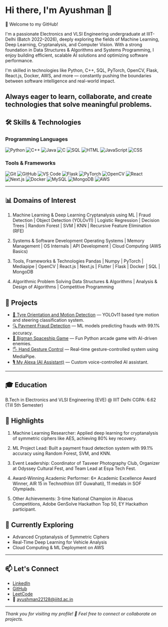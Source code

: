 # Hi there, I'm Ayushman 👋

🚀 Welcome to my GitHub!

I'm a passionate Electronics and VLSI Engineering undergraduate at IIIT-Delhi (Batch 2022–2026), deeply exploring the fields of Machine Learning, Deep Learning, Cryptanalysis, and Computer Vision.
With a strong foundation in Data Structures & Algorithms and Systems Programming, I enjoy building efficient, scalable AI solutions and optimizing software performance.

I'm skilled in technologies like Python, C++, SQL, PyTorch, OpenCV, Flask, React.js, Docker, AWS, and more — constantly pushing the boundaries between software intelligence and real-world impact.

Always eager to learn, collaborate, and create technologies that solve meaningful problems.
---

## 🛠️ Skills & Technologies

### Programming Languages
![Python](https://img.shields.io/badge/Python-3776AB?style=for-the-badge&logo=python&logoColor=white)
![C++](https://img.shields.io/badge/C++-00599C?style=for-the-badge&logo=cplusplus&logoColor=white)
![Java](https://img.shields.io/badge/Java-ED8B00?style=for-the-badge&logo=java&logoColor=white)
![C](https://img.shields.io/badge/C-00599C?style=for-the-badge&logo=c&logoColor=white)
![SQL](https://img.shields.io/badge/SQL-003B57?style=for-the-badge&logo=postgresql&logoColor=white)
![HTML](https://img.shields.io/badge/HTML-E34F26?style=for-the-badge&logo=html5&logoColor=white)
![JavaScript](https://img.shields.io/badge/JavaScript-F7DF1E?style=for-the-badge&logo=javascript&logoColor=black)
![CSS](https://img.shields.io/badge/CSS-1572B6?style=for-the-badge&logo=css3&logoColor=white)

### Tools & Frameworks
![Git](https://img.shields.io/badge/Git-F05032?style=for-the-badge&logo=git&logoColor=white)
![GitHub](https://img.shields.io/badge/GitHub-181717?style=for-the-badge&logo=github&logoColor=white)
![VS Code](https://img.shields.io/badge/VS_Code-007ACC?style=for-the-badge&logo=visual-studio-code&logoColor=white)
![Flask](https://img.shields.io/badge/Flask-000000?style=for-the-badge&logo=flask&logoColor=white)
![PyTorch](https://img.shields.io/badge/PyTorch-EE4C2C?style=for-the-badge&logo=pytorch&logoColor=white)
![OpenCV](https://img.shields.io/badge/OpenCV-5C3EE8?style=for-the-badge&logo=opencv&logoColor=white)
![React](https://img.shields.io/badge/React-20232A?style=for-the-badge&logo=react&logoColor=61DAFB)
![Next.js](https://img.shields.io/badge/Next.js-000000?style=for-the-badge&logo=nextdotjs&logoColor=white)
![Docker](https://img.shields.io/badge/Docker-2496ED?style=for-the-badge&logo=docker&logoColor=white)
![MySQL](https://img.shields.io/badge/MySQL-00758F?style=for-the-badge&logo=mysql&logoColor=white)
![MongoDB](https://img.shields.io/badge/MongoDB-47A248?style=for-the-badge&logo=mongodb&logoColor=white)
![AWS](https://img.shields.io/badge/AWS-232F3E?style=for-the-badge&logo=amazon-aws&logoColor=white)


---

## 📊 Domains of Interest

1. Machine Learning & Deep Learning
Cryptanalysis using ML | Fraud Detection | Object Detection (YOLOv11) | Logistic Regression | Decision Trees | Random Forest | SVM | KNN | Recursive Feature Elimination (RFE)

2. Systems & Software Development
Operating Systems | Memory Management | OS Internals | API Development | Cloud Computing (AWS Basics)

3. Tools, Frameworks & Technologies
Pandas | Numpy | PyTorch | Mediapipe | OpenCV | React.js | Next.js | Flutter | Flask | Docker | SQL | MongoDB

4. Algorithmic Problem Solving
Data Structures & Algorithms | Analysis & Design of Algorithms | Competitive Programming

## 🚀 Projects

- [🚗 Tyre Orientation and Motion Detection](https://github.com/ayushman1401) — YOLOv11 based tyre motion and steering classification system.
- [🔍 Payment Fraud Detection](https://github.com/snehaiiitd/Payment-Fraud-Detection-using-Machine-Learning-models) — ML models predicting frauds with 99.1% accuracy.
- [🚀 Bigman Spaceship Game](https://github.com/ayushman1401/BIGMAN-SPACESHIP-GAME) — Fun Python arcade game with AI-driven enemies.
- [🖐️ Hand Gesture Control](https://github.com/ayushman1401/Hand-Gesture/tree/main/Hand%20Gesture.py) — Real-time gesture-controlled system using MediaPipe.
- [🎙️ My Alexa (AI Assistant)](https://github.com/ayushman1401/MY_ALEXA/tree/main/MY_ALEXA) — Custom voice-controlled AI assistant.

---
## 🎓 Education
B.Tech in Electronics and VLSI Engineering (EVE) @ IIIT Delhi
CGPA: 6.62 (Till 5th Semester)

## 🏅 Highlights

1. Machine Learning Researcher: Applied deep learning for cryptanalysis of symmetric ciphers like AES, achieving 80% key recovery.

2. ML Project Lead: Built a payment fraud detection system with 99.1% accuracy using Random Forest, SVM, and KNN.

3. Event Leadership: Coordinator of Tasveer Photography Club, Organizer at Odyssey Cultural Fest, and Team Lead at Esya Tech Fest.

4. Award-Winning Academic Performer: 6× Academic Excellence Award Winner, AIR 15 in Technothlon (IIT Guwahati), 11 medals in SOF Olympiads.

5. Other Achievements: 3-time National Champion in Abacus Competitions, Adobe GenSolve Hackathon Top 50, EY Hackathon participant.

## 🌱 Currently Exploring
- Advanced Cryptanalysis of Symmetric Ciphers
- Real-Time Deep Learning for Vehicle Analysis
- Cloud Computing & ML Deployment on AWS

---

## 📫 Let's Connect

- [LinkedIn](https://www.linkedin.com/in/ayushman-4a65a6254/)
- [GitHub](https://github.com/ayushman1401)
- [LeetCode](https://leetcode.com/u/ayushman22128/)
- 📧 ayushman22128@iiitd.ac.in

---

*Thank you for visiting my profile! 🚀 Feel free to connect or collaborate on projects.*
